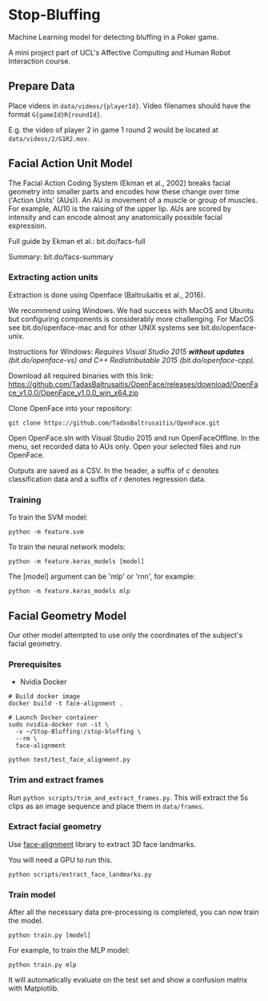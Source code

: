 # Stop-Bluffing

Machine Learning model for detecting bluffing in a Poker game.

A mini project part of UCL's Affective Computing and Human Robot Interaction course. 

## Prepare Data

Place videos in `data/videos/{playerId}`. Video filenames should have the format `G{gameId}R{roundId}`.

E.g. the video of player 2 in game 1 round 2 would be located at `data/videos/2/G1R2.mov`.

## Facial Action Unit Model

The Facial Action Coding System (Ekman et al., 2002) breaks facial geometry into smaller parts and encodes how these change over time ('Action Units' (AUs)).
An AU is movement of a muscle or group of muscles. For example, AU10 is the raising of the upper lip.
AUs are scored by intensity and can encode almost any anatomically possible facial expression.

Full guide by Ekman et al.: bit.do/facs-full

Summary: bit.do/facs-summary

### Extracting action units

Extraction is done using Openface (Baltrušaitis et al., 2016).

We recommend using Windows. We had success with MacOS and Ubuntu but configuring components is considerably more challenging.
For MacOS see bit.do/openface-mac and for other UNIX systems see bit.do/openface-unix.

Instructions for Windows:
*Requires Visual Studio 2015 **without updates** (bit.do/openface-vs) and C++ Redistributable 2015 (bit.do/openface-cpp).*

Download all required binaries with this link: https://github.com/TadasBaltrusaitis/OpenFace/releases/download/OpenFace_v1.0.0/OpenFace_v1.0.0_win_x64.zip

Clone OpenFace into your repository:
```
git clone https://github.com/TadasBaltrusaitis/OpenFace.git
```

Open OpenFace.sln with Visual Studio 2015 and run OpenFaceOffline.
In the menu, set recorded data to AUs only.
Open your selected files and run OpenFace.

Outputs are saved as a CSV.
In the header, a suffix of *c* denotes classification data and a suffix of *r* denotes regression data.

### Training

To train the SVM model:
```
python -m feature.svm
```

To train the neural network models:
```
python -m feature.keras_models [model]
```

The [model] argument can be 'mlp' or 'rnn', for example:
```
python -m feature.keras_models mlp
```

## Facial Geometry Model

Our other model attempted to use only the coordinates of the subject's facial geometry.

### Prerequisites

* Nvidia Docker

```
# Build docker image
docker build -t face-alignment .

# Launch Docker container
sudo nvidia-docker run -it \
  -v ~/Stop-Bluffing:/stop-bluffing \
  --rm \
  face-alignment

python test/test_face_alignment.py
```

### Trim and extract frames

Run `python scripts/trim_and_extract_frames.py`. This will extract the 5s clips as an image sequence and place them in `data/frames`.

### Extract facial geometry

Use [face-alignment](https://github.com/1adrianb/face-alignment) library to extract 3D face landmarks.

You will need a GPU to run this. 

```
python scripts/extract_face_landmarks.py
```

### Train model

After all the necessary data pre-processing is completed, you can now train the model.

```
python train.py [model]
```

For example, to train the MLP model:

```
python train.py mlp
```

It will automatically evaluate on the test set and show a confusion matrix with Matplotlib.
